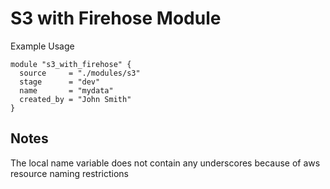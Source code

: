 # S3 with Firehose Module

Example Usage

```
module "s3_with_firehose" {
  source     = "./modules/s3"
  stage      = "dev"
  name       = "mydata"
  created_by = "John Smith"
}

```

## Notes

The local name variable does not contain any underscores because of aws resource naming restrictions
